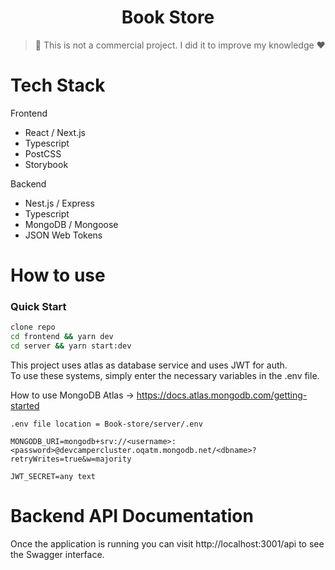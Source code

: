 <!-- prettier-ignore-start -->

<h1 align="center">
  Book Store
</h1>

> 🚨  This is not a commercial project. I did it to improve my knowledge ❤
> 

#  Tech Stack 
Frontend
- React  / Next.js
- Typescript 
- PostCSS
- Storybook
 
 Backend
- Nest.js / Express
- Typescript 
- MongoDB / Mongoose
- JSON Web Tokens



# How to use
### Quick Start
```bash
clone repo
cd frontend && yarn dev
cd server && yarn start:dev
```

This project uses atlas as database service and uses JWT for auth.  
To use these systems, simply enter the necessary variables in the .env file.


How to use MongoDB Atlas -> https://docs.atlas.mongodb.com/getting-started


`
.env file location = Book-store/server/.env
`
```
MONGODB_URI=mongodb+srv://<username>:<password>@devcampercluster.oqatm.mongodb.net/<dbname>?retryWrites=true&w=majority

JWT_SECRET=any text

```

# Backend API Documentation
Once the application is running you can visit http://localhost:3001/api to see the Swagger interface.
<!-- prettier-ignore-end -->
